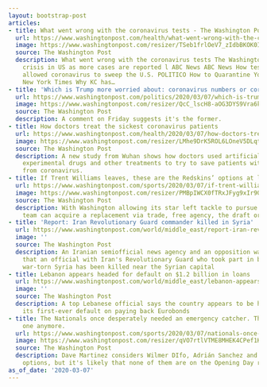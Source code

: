 ```yaml
---
layout: bootstrap-post
articles:
- title: What went wrong with the coronavirus tests - The Washington Post
  url: https://www.washingtonpost.com/health/what-went-wrong-with-the-coronavirus-tests/2020/03/07/915f5dea-5d82-11ea-b29b-9db42f7803a7_story.html
  image: https://www.washingtonpost.com/resizer/TSeb1frlOeV7_zIdbBKOK0I3AYw=/1440x0/smart/arc-anglerfish-washpost-prod-washpost.s3.amazonaws.com/public/EFW22VDANYI6VECVL6QSTAN3X4.jpg
  source: The Washington Post
  description: What went wrong with the coronavirus tests The Washington Post Coronavirus
    crisis in US as more cases are reported l ABC News ABC News How testing failures
    allowed coronavirus to sweep the U.S. POLITICO How to Quarantine Yourself The
    New York Times Why KC has…
- title: 'Which is Trump more worried about: coronavirus numbers or coronavirus patients?'
  url: https://www.washingtonpost.com/politics/2020/03/07/which-is-trump-more-worried-about-coronavirus-numbers-or-coronavirus-patients/
  image: https://www.washingtonpost.com/resizer/QcC_lscH8-aOG3DYS9Vra6k1Rsw=/1440x0/smart/d1i4t8bqe7zgj6.cloudfront.net/03-06-2020/t_e160e95b7d314936a753734fa8689c3d_name_Screen_Shot_2020_03_06_at_5_52_55_PM.png
  source: The Washington Post
  description: A comment on Friday suggests it's the former.
- title: How doctors treat the sickest coronavirus patients
  url: https://www.washingtonpost.com/health/2020/03/07/how-doctors-treat-sickest-coronavirus-patients/
  image: https://www.washingtonpost.com/resizer/LMhe9DrK5ROL6LOneV5DLqtFTNo=/1440x0/smart/arc-anglerfish-washpost-prod-washpost.s3.amazonaws.com/public/AWG6I4CLAQI6VCQ73YKZPPTMXQ.jpg
  source: The Washington Post
  description: A new study from Wuhan shows how doctors used artificial respiration,
    experimental drugs and other treatments to try to save patients with pneumonia
    from coronavirus.
- title: If Trent Williams leaves, these are the Redskins’ options at left tackle
  url: https://www.washingtonpost.com/sports/2020/03/07/if-trent-williams-leaves-these-are-redskins-options-left-tackle/
  image: https://www.washingtonpost.com/resizer/PMBpIWCX0fTRxJFyg9xIr9QkJwY=/1440x0/smart/arc-anglerfish-washpost-prod-washpost.s3.amazonaws.com/public/GOAPBDUYXBC3FKHE5HWG37PLNY
  source: The Washington Post
  description: With Washington allowing its star left tackle to pursue a trade, the
    team can acquire a replacement via trade, free agency, the draft or from within.
- title: 'Report: Iran Revolutionary Guard commander killed in Syria'
  url: https://www.washingtonpost.com/world/middle_east/report-iran-revolutionary-guard-commander-killed-in-syria/2020/03/07/bcc74f7a-6079-11ea-ac50-18701e14e06d_story.html
  image: ''
  source: The Washington Post
  description: An Iranian semiofficial news agency and an opposition war monitor report
    that an official with Iran's Revolutionary Guard who took part in battles around
    war-torn Syria has been killed near the Syrian capital
- title: Lebanon appears headed for default on $1.2 billion in loans
  url: https://www.washingtonpost.com/world/middle_east/lebanon-appears-headed-for-default-on-12-billion-in-loans/2020/03/07/4ce24bba-6074-11ea-ac50-18701e14e06d_story.html
  image: ''
  source: The Washington Post
  description: A top Lebanese official says the country appears to be heading toward
    its first-ever default on paying back Eurobonds
- title: The Nationals once desperately needed an emergency catcher. They don’t have
    one anymore.
  url: https://www.washingtonpost.com/sports/2020/03/07/nationals-once-desperately-needed-an-emergency-catcher-they-dont-have-one-anymore/
  image: https://www.washingtonpost.com/resizer/qVO7rtlVTME8MHEK4CPef1KlRKU=/1440x0/smart/arc-anglerfish-washpost-prod-washpost.s3.amazonaws.com/public/M35PKZSOTEI6VFT34B2NGAWH2Q.jpg
  source: The Washington Post
  description: Dave Martinez considers Wilmer DIfo, Adrián Sanchez and Jake Noll as
    options, but it's likely that none of them are on the Opening Day roster.
as_of_date: '2020-03-07'
---
```


